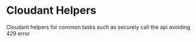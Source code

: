 # Cloudant Helpers

Cloudant helpers for common tasks such as securely call the api avoiding 429 error
